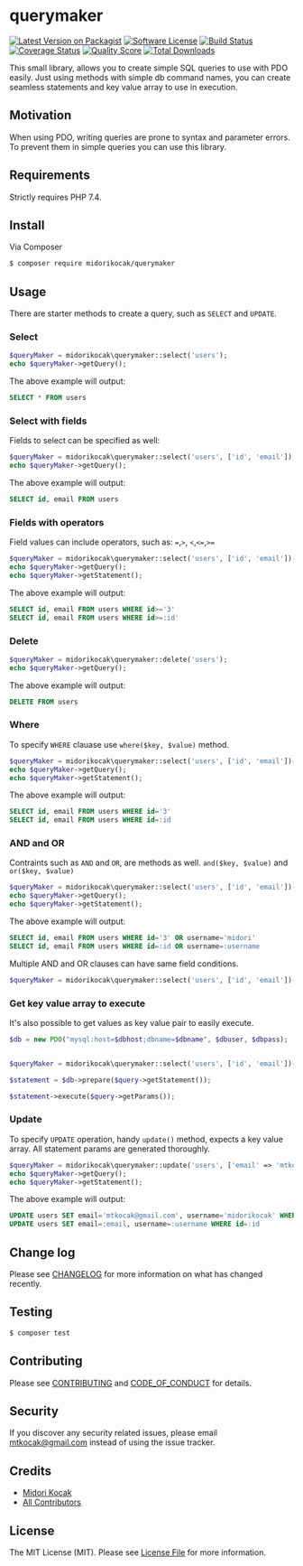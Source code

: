 # querymaker

[![Latest Version on Packagist][ico-version]][link-packagist]
[![Software License][ico-license]](LICENSE.md)
[![Build Status][ico-travis]][link-travis]
[![Coverage Status][ico-scrutinizer]][link-scrutinizer]
[![Quality Score][ico-code-quality]][link-code-quality]
[![Total Downloads][ico-downloads]][link-downloads]


This small library, allows you to create simple SQL queries to use with PDO easily. Just using methods with simple db command names, you can create seamless statements and key value array to use in execution.

## Motivation

When using PDO, writing queries are prone to syntax and parameter errors. To prevent them in simple queries you can use this library. 

## Requirements

Strictly requires PHP 7.4.

## Install

Via Composer

``` bash
$ composer require midorikocak/querymaker
```

## Usage

There are starter methods to create a query, such as `SELECT` and `UPDATE`. 

### Select

``` php
$queryMaker = midorikocak\querymaker::select('users');
echo $queryMaker->getQuery();
```

The above example will output:

``` sql
SELECT * FROM users
```

### Select with fields
Fields to select can be specified as well:

``` php
$queryMaker = midorikocak\querymaker::select('users', ['id', 'email']);
echo $queryMaker->getQuery();
```

The above example will output:

``` sql
SELECT id, email FROM users
```

### Fields with operators

Field values can include operators, such as: `=`,`>`, `<`,`<=`,`>=`

``` php
$queryMaker = midorikocak\querymaker::select('users', ['id', 'email'])->where('id', '>=3');
echo $queryMaker->getQuery();
echo $queryMaker->getStatement();
```

The above example will output:

``` sql
SELECT id, email FROM users WHERE id>='3'
SELECT id, email FROM users WHERE id>=:id' 
```

### Delete

``` php
$queryMaker = midorikocak\querymaker::delete('users');
echo $queryMaker->getQuery();
```

The above example will output:

``` sql
DELETE FROM users
```

### Where 

To specify `WHERE` clauase use  `where($key, $value)` method.

``` php
$queryMaker = midorikocak\querymaker::select('users', ['id', 'email'])->where('id', 3);
echo $queryMaker->getQuery();
echo $queryMaker->getStatement();
```

The above example will output:

``` sql
SELECT id, email FROM users WHERE id='3'
SELECT id, email FROM users WHERE id=:id
```

### AND and OR 

Contraints such as `AND` and `OR`, are methods as well. `and($key, $value)` and `or($key, $value)`

``` php
$queryMaker = midorikocak\querymaker::select('users', ['id', 'email'])->where('id', 3)->and('email', 'mtkocak@gmail.com')->or('username', 'midori');
echo $queryMaker->getQuery();
echo $queryMaker->getStatement();
```

The above example will output:

``` sql
SELECT id, email FROM users WHERE id='3' OR username='midori'
SELECT id, email FROM users WHERE id=:id OR username=:username
```

Multiple AND and OR clauses can have same field conditions.

``` php
$queryMaker = midorikocak\querymaker::select('users', ['id', 'email'])->where('email', 'mtkocak@gmail.com')->and('id', '>3')->and('id', '<5');
```

### Get key value array to execute

It's also possible to get values as key value pair to easily execute.

``` php
$db = new PDO("mysql:host=$dbhost;dbname=$dbname", $dbuser, $dbpass);


$queryMaker = midorikocak\querymaker::select('users', ['id', 'email'])->where('id', 3)->and('email', 'mtkocak@gmail.com')->or('username', 'midori');

$statement = $db->prepare($query->getStatement());

$statement->execute($query->getParams());
```

### Update 

To specify `UPDATE` operation, handy `update()` method, expects a key value array. All statement params are generated thoroughly. 

``` php
$queryMaker = midorikocak\querymaker::update('users', ['email' => 'mtkocak@gmail.com', 'username' => 'midorikocak'])->where('id', 3);
echo $queryMaker->getQuery();
echo $queryMaker->getStatement();
```

The above example will output:

``` sql
UPDATE users SET email='mtkocak@gmail.com', username='midorikocak' WHERE id='3'
UPDATE users SET email=:email, username=:username WHERE id=:id
```


## Change log

Please see [CHANGELOG](CHANGELOG.md) for more information on what has changed recently.

## Testing

``` bash
$ composer test
```

## Contributing

Please see [CONTRIBUTING](CONTRIBUTING.md) and [CODE_OF_CONDUCT](CODE_OF_CONDUCT.md) for details.

## Security

If you discover any security related issues, please email mtkocak@gmail.com instead of using the issue tracker.

## Credits

- [Midori Kocak][link-author]
- [All Contributors][link-contributors]

## License

The MIT License (MIT). Please see [License File](LICENSE.md) for more information.

[ico-version]: https://img.shields.io/packagist/v/midorikocak/querymaker.svg?style=flat-square
[ico-license]: https://img.shields.io/badge/license-MIT-brightgreen.svg?style=flat-square
[ico-travis]: https://img.shields.io/travis/midorikocak/querymaker/master.svg?style=flat-square
[ico-scrutinizer]: https://img.shields.io/scrutinizer/coverage/g/midorikocak/querymaker.svg?style=flat-square
[ico-code-quality]: https://img.shields.io/scrutinizer/g/midorikocak/querymaker.svg?style=flat-square
[ico-downloads]: https://img.shields.io/packagist/dt/midorikocak/querymaker.svg?style=flat-square

[link-packagist]: https://packagist.org/packages/midorikocak/querymaker
[link-travis]: https://travis-ci.org/midorikocak/querymaker
[link-scrutinizer]: https://scrutinizer-ci.com/g/midorikocak/querymaker/code-structure
[link-code-quality]: https://scrutinizer-ci.com/g/midorikocak/querymaker
[link-downloads]: https://packagist.org/packages/midorikocak/querymaker
[link-author]: https://github.com/midorikocak
[link-contributors]: ../../contributors
